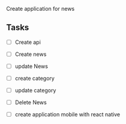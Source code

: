 Create application for news
## Tasks 

- [ ] Create api
- [ ] Create news
- [ ] update News
- [ ] create category
- [ ] update category
- [ ] Delete News

- [ ] create application mobile with react native
